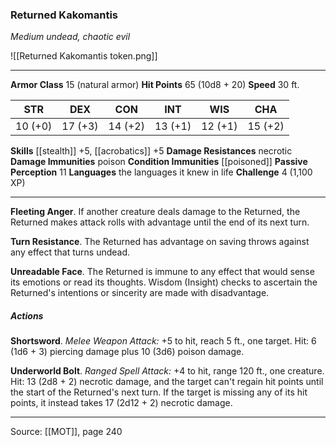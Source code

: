 ### Returned Kakomantis
_Medium undead, chaotic evil_

![[Returned Kakomantis token.png]]




---

**Armor Class** 15 (natural armor)
**Hit Points** 65 (10d8 + 20)
**Speed** 30 ft.

| STR     | DEX     | CON     | INT     | WIS     | CHA     |
|---------|---------|---------|---------|---------|---------|
| 10 (+0) | 17 (+3) | 14 (+2) | 13 (+1) | 12 (+1) | 15 (+2) |

**Skills** [[stealth]] +5, [[acrobatics]] +5
**Damage Resistances** necrotic
**Damage Immunities** poison
**Condition Immunities** [[poisoned]]
**Passive Perception** 11
**Languages** the languages it knew in life
**Challenge** 4 (1,100 XP)

---

**Fleeting Anger**. If another creature deals damage to the Returned, the Returned makes attack rolls with advantage until the end of its next turn.

**Turn Resistance**. The Returned has advantage on saving throws against any effect that turns undead.

**Unreadable Face**. The Returned is immune to any effect that would sense its emotions or read its thoughts. Wisdom (Insight) checks to ascertain the Returned's intentions or sincerity are made with disadvantage.

##### Actions
**Shortsword**. _Melee Weapon Attack:_ +5 to hit, reach 5 ft., one target. Hit: 6 (1d6 + 3) piercing damage plus 10 (3d6) poison damage.

**Underworld Bolt**. _Ranged Spell Attack:_ +4 to hit, range 120 ft., one creature. Hit: 13 (2d8 + 2) necrotic damage, and the target can't regain hit points until the start of the Returned's next turn. If the target is missing any of its hit points, it instead takes 17 (2d12 + 2) necrotic damage.


---

Source: [[MOT]], page 240